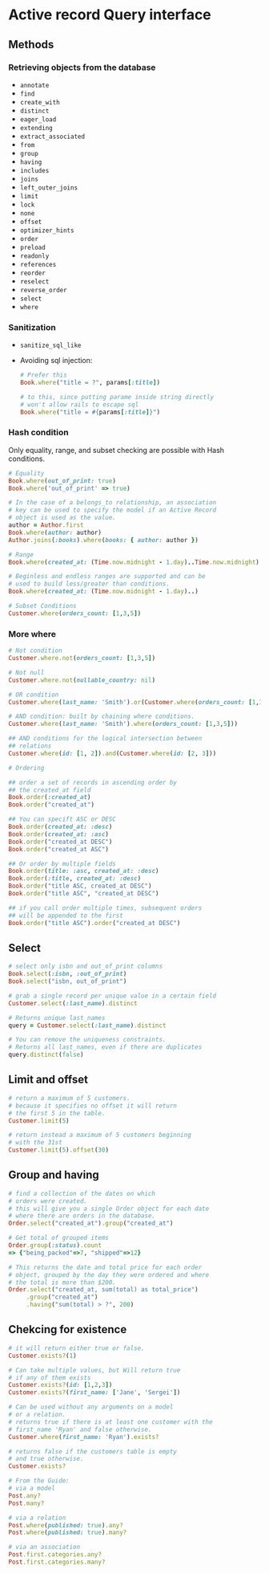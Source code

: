 # Active record Query interface

## Methods

### Retrieving objects from the database

- `annotate`
- `find`
- `create_with`
- `distinct`
- `eager_load`
- `extending`
- `extract_associated`
- `from`
- `group`
- `having`
- `includes`
- `joins`
- `left_outer_joins`
- `limit`
- `lock`
- `none`
- `offset`
- `optimizer_hints`
- `order`
- `preload`
- `readonly`
- `references`
- `reorder`
- `reselect`
- `reverse_order`
- `select`
- `where`

### Sanitization 

- `sanitize_sql_like`
- Avoiding sql injection:

  ```rb
  # Prefer this
  Book.where("title = ?", params[:title])
  
  # to this, since putting parame inside string directly
  # won't allow rails to escape sql
  Book.where("title = #{params[:title]}")
  ```

### Hash condition

Only equality, range, and subset checking are possible with Hash conditions.

```rb
# Equality 
Book.where(out_of_print: true)
Book.where('out_of_print' => true)

# In the case of a belongs_to relationship, an association
# key can be used to specify the model if an Active Record
# object is used as the value.
author = Author.first
Book.where(author: author)
Author.joins(:books).where(books: { author: author })

# Range
Book.where(created_at: (Time.now.midnight - 1.day)..Time.now.midnight)

# Beginless and endless ranges are supported and can be
# used to build less/greater than conditions.
Book.where(created_at: (Time.now.midnight - 1.day)..)

# Subset Conditions
Customer.where(orders_count: [1,3,5])
```

### More where

```rb
# Not condition 
Customer.where.not(orders_count: [1,3,5])

# Not null
Customer.where.not(nullable_country: nil)

# OR condition
Customer.where(last_name: 'Smith').or(Customer.where(orders_count: [1,3,5]))

# AND condition: built by chaining where conditions.
Customer.where(last_name: 'Smith').where(orders_count: [1,3,5]))

## AND conditions for the logical intersection between
## relations
Customer.where(id: [1, 2]).and(Customer.where(id: [2, 3]))

# Ordering

## order a set of records in ascending order by 
## the created_at field
Book.order(:created_at)
Book.order("created_at")

## You can specift ASC or DESC
Book.order(created_at: :desc)
Book.order(created_at: :asc)
Book.order("created_at DESC")
Book.order("created_at ASC")

## Or order by multiple fields
Book.order(title: :asc, created_at: :desc)
Book.order(:title, created_at: :desc)
Book.order("title ASC, created_at DESC")
Book.order("title ASC", "created_at DESC")

## if you call order multiple times, subsequent orders 
## will be appended to the first
Book.order("title ASC").order("created_at DESC")
```

## Select

```rb
# select only isbn and out_of_print columns
Book.select(:isbn, :out_of_print)
Book.select("isbn, out_of_print")

# grab a single record per unique value in a certain field
Customer.select(:last_name).distinct

# Returns unique last_names
query = Customer.select(:last_name).distinct

# You can remove the uniqueness constraints.
# Returns all last_names, even if there are duplicates
query.distinct(false)
```

## Limit and offset

```rb
# return a maximum of 5 customers.
# because it specifies no offset it will return 
# the first 5 in the table.
Customer.limit(5)

# return instead a maximum of 5 customers beginning 
# with the 31st
Customer.limit(5).offset(30)
```

## Group and having

```rb
# find a collection of the dates on which 
# orders were created.
# this will give you a single Order object for each date
# where there are orders in the database.
Order.select("created_at").group("created_at")

# Get total of grouped items
Order.group(:status).count
=> {"being_packed"=>7, "shipped"=>12}

# This returns the date and total price for each order
# object, grouped by the day they were ordered and where
# the total is more than $200.
Order.select("created_at, sum(total) as total_price")
     .group("created_at")
     .having("sum(total) > ?", 200)
```


## Chekcing for existence

```rb
# it will return either true or false.
Customer.exists?(1)

# Can take multiple values, but Will return true
# if any of them exists 
Customer.exists?(id: [1,2,3])
Customer.exists?(first_name: ['Jane', 'Sergei'])

# Can be used without any arguments on a model
# or a relation.
# returns true if there is at least one customer with the
# first_name 'Ryan' and false otherwise.
Customer.where(first_name: 'Ryan').exists?

# returns false if the customers table is empty 
# and true otherwise.
Customer.exists?

# From the Guide:
# via a model
Post.any?
Post.many?

# via a relation
Post.where(published: true).any?
Post.where(published: true).many?

# via an association
Post.first.categories.any?
Post.first.categories.many?
```